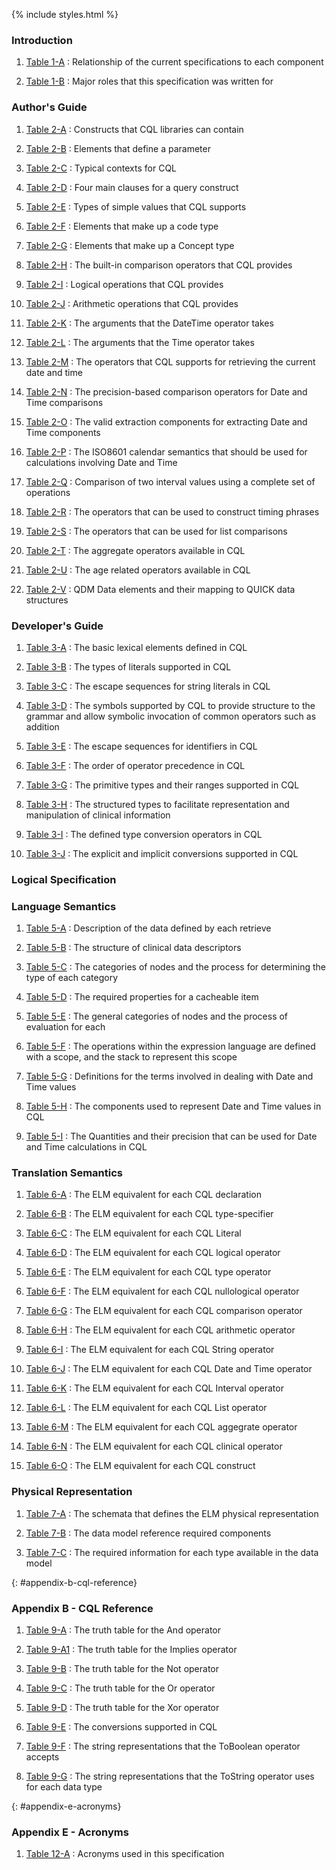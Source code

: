{% include styles.html %}

### Introduction

1.  [Table 1-A](01-introduction.html#table-1-a) : Relationship of the current specifications to each component

2.  [Table 1-B](01-introduction.html#table-1-b) : Major roles that this specification was written for

### Author's Guide

1.  [Table 2-A](02-authorsguide.html#table-2-a) : Constructs that CQL libraries can contain

2.  [Table 2-B](02-authorsguide.html#table-2-b) : Elements that define a parameter

3.  [Table 2-C](02-authorsguide.html#table-2-c) : Typical contexts for CQL

4.  [Table 2-D](02-authorsguide.html#table-2-d) : Four main clauses for a query construct

5.  [Table 2-E](02-authorsguide.html#table-2-e) : Types of simple values that CQL supports

6.  [Table 2-F](02-authorsguide.html#table-2-f) : Elements that make up a <span class="kw">code</span> type

7.  [Table 2-G](02-authorsguide.html#table-2-g) : Elements that make up a <span class="kw">Concept</span> type

8.  [Table 2-H](02-authorsguide.html#table-2-h) : The built-in comparison operators that CQL provides

9.  [Table 2-I](02-authorsguide.html#table-2-i) : Logical operations that CQL provides

10.  [Table 2-J](02-authorsguide.html#table-2-j) : Arithmetic operations that CQL provides

11.  [Table 2-K](02-authorsguide.html#table-2-k) : The arguments that the <span class="kw">DateTime</span> operator takes

12.  [Table 2-L](02-authorsguide.html#table-2-l) : The arguments that the <span class="kw">Time</span> operator takes

13.  [Table 2-M](02-authorsguide.html#table-2-m) : The operators that CQL supports for retrieving the current date and time

14.  [Table 2-N](02-authorsguide.html#table-2-n) : The precision-based comparison operators for <span class="kw">Date</span> and <span class="kw">Time</span> comparisons

15.  [Table 2-O](02-authorsguide.html#table-2-o) : The valid extraction components for extracting <span class="kw">Date</span> and <span class="kw">Time</span> components

16.  [Table 2-P](02-authorsguide.html#table-2-p) : The ISO8601 calendar semantics that should be used for calculations involving <span class="kw">Date</span> and <span class="kw">Time</span>

17.  [Table 2-Q](02-authorsguide.html#table-2-q) : Comparison of two interval values using a complete set of operations

18.  [Table 2-R](02-authorsguide.html#table-2-r) : The operators that can be used to construct timing phrases

19.  [Table 2-S](02-authorsguide.html#table-2-s) : The operators that can be used for list comparisons

20.  [Table 2-T](02-authorsguide.html#table-2-t) : The aggregate operators available in CQL

21.  [Table 2-U](02-authorsguide.html#table-2-u) : The age related operators available in CQL

22.  [Table 2-V](02-authorsguide.html#table-2-v) : QDM Data elements and their mapping to QUICK data structures

### Developer's Guide

1.  [Table 3-A](03-developersguide.html#table-3-a) : The basic lexical elements defined in CQL

2.  [Table 3-B](03-developersguide.html#table-3-b) : The types of literals supported in CQL

3.  [Table 3-C](03-developersguide.html#table-3-c) : The escape sequences for string literals in CQL

4.  [Table 3-D](03-developersguide.html#table-3-d) : The symbols supported by CQL to provide structure to the grammar and allow symbolic invocation of common operators such as addition

5.  [Table 3-E](03-developersguide.html#table-3-e) : The escape sequences for identifiers in CQL

6.  [Table 3-F](03-developersguide.html#table-3-f) : The order of operator precedence in CQL

7.  [Table 3-G](03-developersguide.html#table-3-g) : The primitive types and their ranges supported in CQL

8.  [Table 3-H](03-developersguide.html#table-3-h) : The structured types to facilitate representation and manipulation of clinical information

9.  [Table 3-I](03-developersguide.html#table-3-i) : The defined type conversion operators in CQL

10. [Table 3-J](03-developersguide.html#table-3-j) : The explicit and implicit conversions supported in CQL

### Logical Specification

### Language Semantics

1.  [Table 5-A](05-languagesemantics.html#table-5-a) : Description of the data defined by each retrieve

2.  [Table 5-B](05-languagesemantics.html#table-5-b) : The structure of clinical data descriptors

3.  [Table 5-C](05-languagesemantics.html#table-5-c) : The categories of nodes and the process for determining the type of each category

4.  [Table 5-D](05-languagesemantics.html#table-5-d) : The required properties for a cacheable item

5.  [Table 5-E](05-languagesemantics.html#table-5-e) : The general categories of nodes and the process of evaluation for each

6.  [Table 5-F](05-languagesemantics.html#table-5-f) : The operations within the expression language are defined with a scope, and the stack to represent this scope

7.  [Table 5-G](05-languagesemantics.html#table-5-g) : Definitions for the terms involved in dealing with <span class="kw">Date</span> and <span class="kw">Time</span> values

8.  [Table 5-H](05-languagesemantics.html#table-5-h) : The components used to represent <span class="kw">Date</span> and <span class="kw">Time</span> values in CQL

9.  [Table 5-I](05-languagesemantics.html#table-5-i) : The <span class="kw">Quantities</span> and their precision that can be used for <span class="kw">Date</span> and <span class="kw">Time</span> calculations in CQL

### Translation Semantics

1.  [Table 6-A](06-translationsemantics.html#table-6-a) : The ELM equivalent for each CQL declaration

2.  [Table 6-B](06-translationsemantics.html#table-6-b) : The ELM equivalent for each CQL type-specifier

3.  [Table 6-C](06-translationsemantics.html#table-6-c) : The ELM equivalent for each CQL Literal

4.  [Table 6-D](06-translationsemantics.html#table-6-d) : The ELM equivalent for each CQL logical operator

5.  [Table 6-E](06-translationsemantics.html#table-6-e) : The ELM equivalent for each CQL type operator

6.  [Table 6-F](06-translationsemantics.html#table-6-f) : The ELM equivalent for each CQL nullological operator

7.  [Table 6-G](06-translationsemantics.html#table-6-g) : The ELM equivalent for each CQL comparison operator

8.  [Table 6-H](06-translationsemantics.html#table-6-h) : The ELM equivalent for each CQL arithmetic operator

9.  [Table 6-I](06-translationsemantics.html#table-6-i) : The ELM equivalent for each CQL <span class="kw">String</span> operator

10.  [Table 6-J](06-translationsemantics.html#table-6-j) : The ELM equivalent for each CQL <span class="kw">Date</span> and <span class="kw">Time</span> operator

11.  [Table 6-K](06-translationsemantics.html#table-6-k) : The ELM equivalent for each CQL <span class="kw">Interval</span> operator

12.  [Table 6-L](06-translationsemantics.html#table-6-l) : The ELM equivalent for each CQL <span class="kw">List</span> operator

13.  [Table 6-M](06-translationsemantics.html#table-6-m) : The ELM equivalent for each CQL aggegrate operator

14.  [Table 6-N](06-translationsemantics.html#table-6-n) : The ELM equivalent for each CQL clinical operator

15.  [Table 6-O](06-translationsemantics.html#table-6-o) : The ELM equivalent for each CQL construct

### Physical Representation

1.  [Table 7-A](07-physicalrepresentation.html#table-7-a) : The schemata that defines the ELM physical representation

2.  [Table 7-B](07-physicalrepresentation.html#table-7-b) : The data model reference required components

3.  [Table 7-C](07-physicalrepresentation.html#table-7-c) : The required information for each type available in the data model

{: #appendix-b-cql-reference}
### Appendix B - CQL Reference

1.  [Table 9-A](09-b-cqlreference.html#table-9-a) : The truth table for the <span class="kw">And</span> operator

2.  [Table 9-A1](09-b-cqlreference.html#table-9-a1) : The truth table for the <span class="kw">Implies</span> operator

3.  [Table 9-B](09-b-cqlreference.html#table-9-b) : The truth table for the <span class="kw">Not</span> operator

4.  [Table 9-C](09-b-cqlreference.html#table-9-c) : The truth table for the <span class="kw">Or</span> operator

5.  [Table 9-D](09-b-cqlreference.html#table-9-d) : The truth table for the <span class="kw">Xor</span> operator

6.  [Table 9-E](09-b-cqlreference.html#table-9-e) : The conversions supported in CQL

7.  [Table 9-F](09-b-cqlreference.html#table-9-f) : The string representations that the ToBoolean operator accepts

8.  [Table 9-G](09-b-cqlreference.html#table-9-g) : The string representations that the ToString operator uses for each data type

{: #appendix-e-acronyms}
### Appendix E - Acronyms

1.  [Table 12-A](12-e-acronyms.html#table-12-a) : Acronyms used in this specification






































